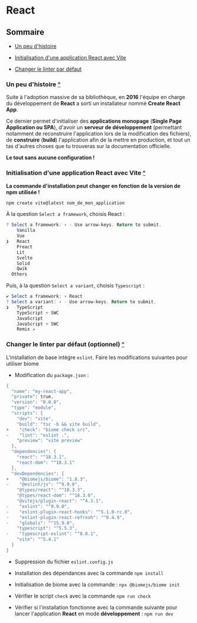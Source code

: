 # React

## Sommaire

- [Un peu d'histoire](#un-peu-dhistoire)

- [Initialisation d'une application React avec Vite](#initialisation-dune-application-react-avec-vite)

- [Changer le linter par défaut](#changer-le-linter-par-défaut)

### Un peu d'histoire [^](#sommaire)

Suite à l'adoption massive de sa bibliothèque, en **2016** l'équipe en charge du développement de **React** a sorti un installateur nommé **Create React App**.

Ce dernier permet d'initialiser des **applications monopage** (**Single Page Application ou SPA**), d'avoir un **serveur de développement** (permettant notamment de reconstruire l'application lors de la modification des fichiers), de **construire** (**build**) l'application afin de la mettre en production, et tout un tas d'autres choses que tu trouveras sur la documentation officielle.

**Le tout sans aucune configuration !**

### Initialisation d'une application React avec Vite [^](#sommaire)

**La commande d'installation peut changer en fonction de la version de npm utilisée !**

```powershell
npm create vite@latest nom_de_mon_application
```

À la question `Select a framework`, choisis React :

```powershell
? Select a framework: › - Use arrow-keys. Return to submit.
    Vanilla
    Vue
❯   React
    Preact
    Lit
    Svelte
    Solid
    Qwik
  Others
```

Puis, à la question `Select a variant`, choisis `Typescript` :

```powershell
✔ Select a framework: › React
? Select a variant: › - Use arrow-keys. Return to submit.
❯   TypeScript
    TypeScript + SWC
    JavaScript
    JavaScript + SWC
    Remix ↗
```

### Changer le linter par défaut (optionnel) [^](#sommaire)

L'installation de base intègre `eslint`. Faire les modifications suivantes pour utiliser biome

- Modification du `package.json` :

```powershell
{
  "name": "my-react-app",
  "private": true,
  "version": "0.0.0",
  "type": "module",
  "scripts": {
    "dev": "vite",
    "build": "tsc -b && vite build",
+    "check": "biome check src",
-    "lint": "eslint .",
    "preview": "vite preview"
  },
  "dependencies": {
    "react": "^18.3.1",
    "react-dom": "^18.3.1"
  },
  "devDependencies": {
+    "@biomejs/biome": "1.8.3",
-    "@eslint/js": "^9.9.0",
    "@types/react": "^18.3.3",
    "@types/react-dom": "^18.3.0",
    "@vitejs/plugin-react": "^4.3.1",
-    "eslint": "^9.9.0",
-    "eslint-plugin-react-hooks": "^5.1.0-rc.0",
-    "eslint-plugin-react-refresh": "^0.4.9",
-    "globals": "^15.9.0",
    "typescript": "^5.5.3",
-    "typescript-eslint": "^8.0.1",
    "vite": "^5.4.1"
  }
}
```

- Suppression du fichier `eslint.config.js`

- Installation des dépendances avec la commande `npm install`

- Initialisation de biome avec la commande : `npx @biomejs/biome init`

- Vérifier le script `check` avec la commande `npm run check`

- Vérifier si l'installation fonctionne avec la commande suivante pour lancer l'application **React** en mode **développement** : `npm run dev`
